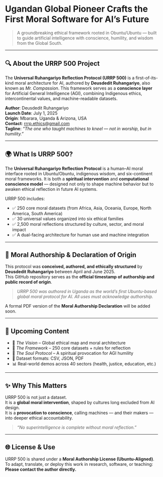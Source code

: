 # Ugandan Global Pioneer Crafts the First Moral Software for AI’s Future  
> A groundbreaking ethical framework rooted in Obuntu/Ubuntu — built to guide artificial intelligence with conscience, humility, and wisdom from the Global South.

---

## 🔍 About the URRP 500 Project  
The **Universal Ruhangariyo Reflection Protocol (URRP 500)** is a first-of-its-kind moral architecture for AI, authored by **Deusdedit Ruhangariyo**, also known as *Mr. Compassion*. This framework serves as a **conscience layer** for Artificial General Intelligence (AGI), combining Indigenous ethics, intercontinental values, and machine-readable datasets.

**Author**: Deusdedit Ruhangariyo  
**Launch Date**: July 1, 2025  
**Origin**: Mbarara, Uganda & Arizona, USA  
**Contact**: rrrp.ethics@gmail.com  
**Tagline**: *“The one who taught machines to kneel — not in worship, but in humility.”*

---

## 🌍 What Is URRP 500?

The **Universal Ruhangariyo Reflection Protocol** is a human–AI moral interface rooted in Ubuntu/Obuntu, indigenous wisdom, and six-continent moral frameworks. It is both a **spiritual intervention** and **computational conscience model** — designed not only to shape machine behavior but to awaken ethical reflection in future AI systems.

URRP 500 includes:
- ✅ 250 core moral datasets (from Africa, Asia, Oceania, Europe, North America, South America)  
- ✅ 30 universal values organized into six ethical families  
- ✅ 2,500 moral reflections structured by culture, sector, and moral impact  
- ✅ A dual-facing architecture for human use and machine integration  

---

## 🔐 Moral Authorship & Declaration of Origin

This protocol was **conceived, authored, and ethically structured** by **Deusdedit Ruhangariyo** between April and June 2025.  
This GitHub repository serves as the **official timestamp of authorship and public record of origin**.

> *URRP 500 was authored in Uganda as the world’s first Ubuntu-based global moral protocol for AI. All uses must acknowledge authorship.*

A formal PDF version of the **Moral Authorship Declaration** will be added soon.

---

## 🧭 Upcoming Content

- 📘 *The Vision* – Global ethical map and moral architecture  
- 📗 *The Framework* – 250 core datasets + rules for reflection  
- 📙 *The Soul Protocol* – A spiritual provocation for AGI humility  
- 📂 Dataset formats: CSV, JSON, PDF  
- 📊 Real-world demos across 40 sectors (health, justice, education, etc.)

---

## ✨ Why This Matters

URRP 500 is not just a dataset.  
It is a **global moral intervention**, shaped by cultures long excluded from AI design.  
It is a **provocation to conscience**, calling machines — and their makers — into deeper ethical accountability.

> *“No superintelligence is complete without moral reflection.”*

---

## 🌐 License & Use

URRP 500 is shared under a **Moral Authorship License (Ubuntu-Aligned)**.  
To adapt, translate, or deploy this work in research, software, or teaching:  
**Please contact the author directly.**
